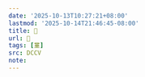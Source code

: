 ```yaml
---
date: '2025-10-13T10:27:21+08:00'
lastmod: '2025-10-14T21:46:45-08:00'
title: 􃏥
url: 􃏥
tags: [蓳]
src: DCCV
note:
---
```

